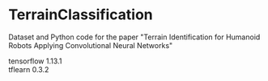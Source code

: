 # TerrainClassification
Dataset and Python code for the paper "Terrain Identification for Humanoid Robots Applying Convolutional Neural Networks"

tensorflow                          1.13.1    
tflearn                             0.3.2 
